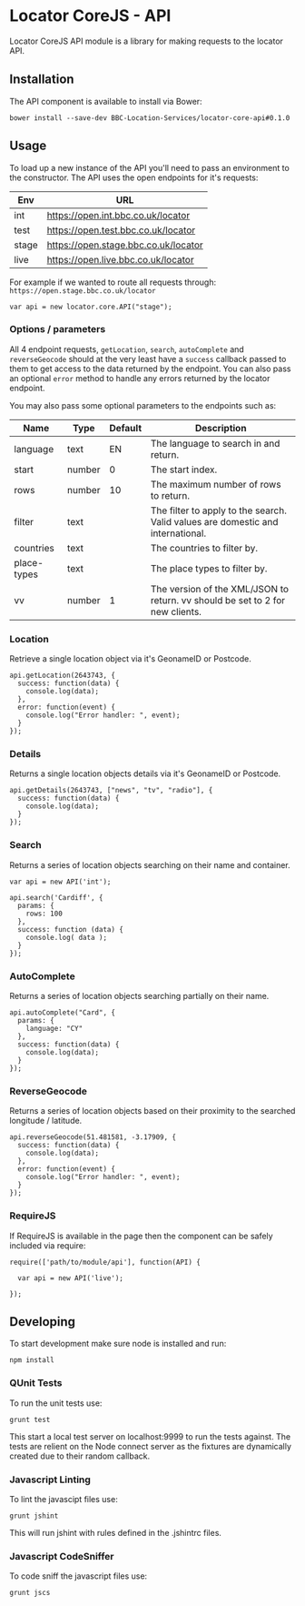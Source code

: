 Locator CoreJS - API
====================

Locator CoreJS API module is a library for making requests to the locator API.

Installation
------------

The API component is available to install via Bower:

    bower install --save-dev BBC-Location-Services/locator-core-api#0.1.0


Usage
-----

To load up a new instance of the API you'll need to pass an environment to the constructor. The API uses the open endpoints for it's requests:

| Env   | URL                                  |
| ----- | ------------------------------------ |
| int   | https://open.int.bbc.co.uk/locator   |
| test  | https://open.test.bbc.co.uk/locator  |
| stage | https://open.stage.bbc.co.uk/locator |
| live  | https://open.live.bbc.co.uk/locator  |

For example if we wanted to route all requests through: `https://open.stage.bbc.co.uk/locator`

````
var api = new locator.core.API("stage");
````

### Options / parameters

All 4 endpoint requests, `getLocation`, `search`, `autoComplete` and `reverseGeocode` should at the very least have a `success` callback passed to them to get access to the data returned by the endpoint. You can also pass an optional `error` method to handle any errors returned by the locator endpoint.

You may also pass some optional parameters to the endpoints such as:

| Name        | Type    | Default | Description                                                                     |
| ----------- | ------- | ------- | ------------------------------------------------------------------------------- |
| language    | text    | EN      | The language to search in and return.                                           |
| start       | number  | 0       | The start index.                                                                |
| rows        | number  | 10      | The maximum number of rows to return.                                           |
| filter      | text    |         | The filter to apply to the search. Valid values are domestic and international. |
| countries   | text    |         | The countries to filter by.                                                     |
| place-types | text    |         | The place types to filter by.                                                   |
| vv          | number  | 1       | The version of the XML/JSON to return. vv should be set to 2 for new clients.   |


### Location

Retrieve a single location object via it's GeonameID or Postcode.

````
api.getLocation(2643743, {
  success: function(data) {
    console.log(data);
  },
  error: function(event) {
    console.log("Error handler: ", event);
  }
});
````

### Details

Returns a single location objects details via it's GeonameID or Postcode.

````
api.getDetails(2643743, ["news", "tv", "radio"], {
  success: function(data) {
    console.log(data);
  }
});
````

### Search

Returns a series of location objects searching on their name and container.

````
var api = new API('int');

api.search('Cardiff', {
  params: {
    rows: 100
  },
  success: function (data) {
    console.log( data );
  }
});
````

### AutoComplete

Returns a series of location objects searching partially on their name.

````
api.autoComplete("Card", {
  params: {
    language: "CY"
  },
  success: function(data) {
    console.log(data);
  }
});
````

### ReverseGeocode

Returns a series of location objects based on their proximity to the searched longitude / latitude.

````
api.reverseGeocode(51.481581, -3.17909, {
  success: function(data) {
    console.log(data);
  },
  error: function(event) {
    console.log("Error handler: ", event);
  }
});
````

### RequireJS

If RequireJS is available in the page then the component can be safely included via require:

````
require(['path/to/module/api'], function(API) {

  var api = new API('live');

});
````


Developing
----------

To start development make sure node is installed and run:

    npm install


### QUnit Tests

To run the unit tests use:

    grunt test

This start a local test server on localhost:9999 to run the tests against. The tests are relient on the Node connect server as the fixtures are dynamically created due to their random callback.


### Javascript Linting

To lint the javascipt files use:

    grunt jshint

This will run jshint with rules defined in the .jshintrc files.

### Javascript CodeSniffer

To code sniff the javascript files use:

    grunt jscs
